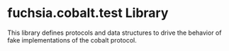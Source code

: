 # fuchsia.cobalt.test Library

This library defines protocols and data structures to drive the behavior of fake
implementations of the cobalt protocol.

